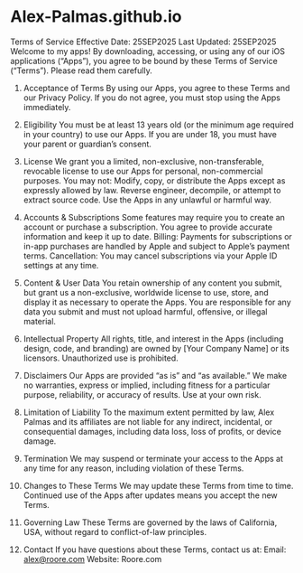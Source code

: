 # Alex-Palmas.github.io

Terms of Service
Effective Date: 25SEP2025
Last Updated: 25SEP2025
Welcome to my apps! By downloading, accessing, or using any of our iOS applications (“Apps”), you agree to be bound by these Terms of Service (“Terms”). Please read them carefully.


1. Acceptance of Terms
By using our Apps, you agree to these Terms and our Privacy Policy. If you do not agree, you must stop using the Apps immediately.

3. Eligibility
You must be at least 13 years old (or the minimum age required in your country) to use our Apps. If you are under 18, you must have your parent or guardian’s consent.

4. License
We grant you a limited, non-exclusive, non-transferable, revocable license to use our Apps for personal, non-commercial purposes. You may not:
Modify, copy, or distribute the Apps except as expressly allowed by law.
Reverse engineer, decompile, or attempt to extract source code.
Use the Apps in any unlawful or harmful way.

5. Accounts & Subscriptions
Some features may require you to create an account or purchase a subscription. You agree to provide accurate information and keep it up to date.
Billing: Payments for subscriptions or in-app purchases are handled by Apple and subject to Apple’s payment terms.
Cancellation: You may cancel subscriptions via your Apple ID settings at any time.

6. Content & User Data
You retain ownership of any content you submit, but grant us a non-exclusive, worldwide license to use, store, and display it as necessary to operate the Apps.
You are responsible for any data you submit and must not upload harmful, offensive, or illegal material.

7. Intellectual Property
All rights, title, and interest in the Apps (including design, code, and branding) are owned by [Your Company Name] or its licensors. Unauthorized use is prohibited.

8. Disclaimers
Our Apps are provided “as is” and “as available.” We make no warranties, express or implied, including fitness for a particular purpose, reliability, or accuracy of results. Use at your own risk.

9. Limitation of Liability
To the maximum extent permitted by law, Alex Palmas and its affiliates are not liable for any indirect, incidental, or consequential damages, including data loss, loss of profits, or device damage.

10. Termination
We may suspend or terminate your access to the Apps at any time for any reason, including violation of these Terms.

11. Changes to These Terms
We may update these Terms from time to time. Continued use of the Apps after updates means you accept the new Terms.

12. Governing Law
These Terms are governed by the laws of California, USA, without regard to conflict-of-law principles.

13. Contact
If you have questions about these Terms, contact us at:
Email: alex@roore.com
Website: Roore.com
